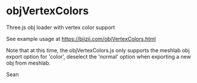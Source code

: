 # objVertexColors
Three.js obj loader with vertex color support


See example usage at 
https://biizii.com/objVertexColors.html

Note that at this time, the objVertexColors.js only supports the meshlab obj export option for 'color',
deselect the 'normal' option when exporting a new obj from meshlab.

Sean

